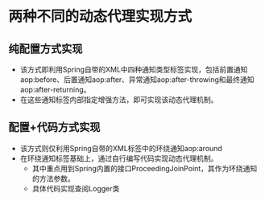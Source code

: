 # 两种不同的动态代理实现方式
## 纯配置方式实现
- 该方式即利用Spring自带的XML中四种通知类型标签实现，包括前置通知aop:before、后置通知aop:after、异常通知aop:after-throwing和最终通知aop:after-returning。
- 在这些通知标签内部指定增强方法，即可实现该动态代理机制。
## 配置+代码方式实现
- 该方式则仅利用Spring自带的XML标签中的环绕通知aop:around
- 在环绕通知标签基础上，通过自行编写代码实现动态代理机制。
    - 其中重点用到Spring内置的接口ProceedingJoinPoint，其作为环绕通知的方法参数。
    - 具体代码实现查阅Logger类